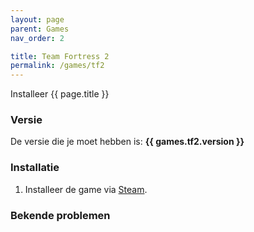```yaml
---
layout: page
parent: Games
nav_order: 2

title: Team Fortress 2
permalink: /games/tf2
---
```


Installeer {{ page.title }}

### Versie

De versie die je moet hebben is: **{{ games.tf2.version }}**

### Installatie

1. Installeer de game via [Steam](steam://rungameid/440).

### Bekende problemen
